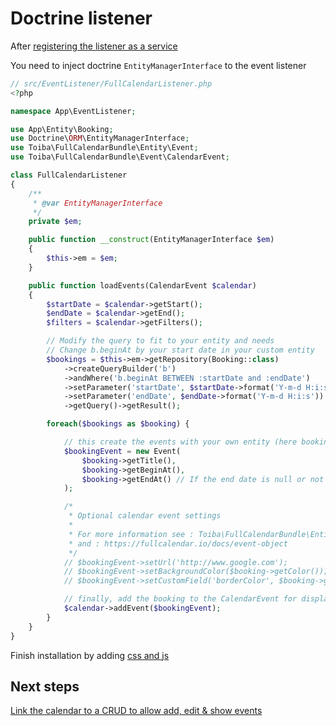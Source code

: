 # Doctrine listener

After [registering the listener as a service](index.md#4-create-your-listener)

You need to inject doctrine `EntityManagerInterface` to the event listener

```php
// src/EventListener/FullCalendarListener.php
<?php

namespace App\EventListener;

use App\Entity\Booking;
use Doctrine\ORM\EntityManagerInterface;
use Toiba\FullCalendarBundle\Entity\Event;
use Toiba\FullCalendarBundle\Event\CalendarEvent;

class FullCalendarListener
{
    /**
     * @var EntityManagerInterface
     */
    private $em;

    public function __construct(EntityManagerInterface $em)
    {
        $this->em = $em;
    }

    public function loadEvents(CalendarEvent $calendar)
    {
        $startDate = $calendar->getStart();
        $endDate = $calendar->getEnd();
        $filters = $calendar->getFilters();

        // Modify the query to fit to your entity and needs
        // Change b.beginAt by your start date in your custom entity
        $bookings = $this->em->getRepository(Booking::class)
            ->createQueryBuilder('b')
            ->andWhere('b.beginAt BETWEEN :startDate and :endDate')
            ->setParameter('startDate', $startDate->format('Y-m-d H:i:s'))
            ->setParameter('endDate', $endDate->format('Y-m-d H:i:s'))
            ->getQuery()->getResult();

        foreach($bookings as $booking) {

            // this create the events with your own entity (here booking entity) to po
            $bookingEvent = new Event(
                $booking->getTitle(),
                $booking->getBeginAt(),
                $booking->getEndAt() // If the end date is null or not defined, it creates a all day event
            );

            /*
             * Optional calendar event settings
             *
             * For more information see : Toiba\FullCalendarBundle\Entity\Event
             * and : https://fullcalendar.io/docs/event-object
             */
            // $bookingEvent->setUrl('http://www.google.com');
            // $bookingEvent->setBackgroundColor($booking->getColor());
            // $bookingEvent->setCustomField('borderColor', $booking->getColor());

            // finally, add the booking to the CalendarEvent for displaying on the calendar
            $calendar->addEvent($bookingEvent);
        }
    }
}
```

Finish installation by adding [css and js](index.md#5-add-styles-and-scripts-in-your-template)

## Next steps
[Link the calendar to a CRUD to allow add, edit & show events](doctrine-crud.md)
